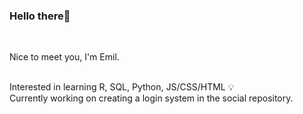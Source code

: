 ### Hello there👋

<br>

Nice to meet you, I'm Emil. 

<br>
Interested in learning R, SQL, Python, JS/CSS/HTML 💡

<br>
Currently working on creating a login system in the social repository.
